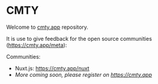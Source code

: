 # CMTY

Welcome to [cmty.app](https://cmty.app) repository.

It is use to give feedback for the open source communities (https://cmty.app/meta):

Communities:
- Nuxt.js: https://cmty.app/nuxt
- *More coming soon, please register on https://cmty.app*
